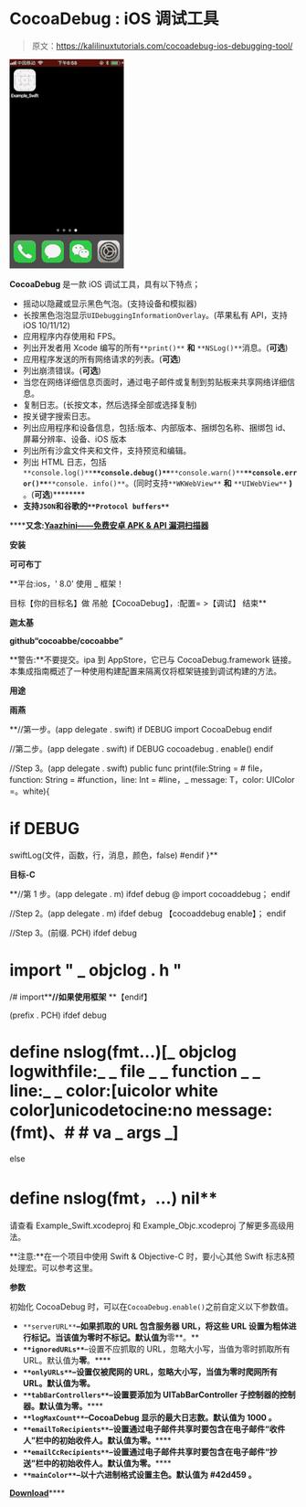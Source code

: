 # CocoaDebug : iOS 调试工具

> 原文：<https://kalilinuxtutorials.com/cocoadebug-ios-debugging-tool/>

[![CocoaDebug  : iOS Debugging Tool](img//b9f8c56c8f8e7357905f0961491142d5.png "CocoaDebug  : iOS Debugging Tool")](https://1.bp.blogspot.com/-9A3gjYtA138/XQcX59s9WAI/AAAAAAAAA3I/JMd5lyJ3NQkNsvrwtXte6a65Q9M_RZttACLcBGAs/s1600/iOS.gif)

**CocoaDebug** 是一款 iOS 调试工具，具有以下特点；

*   摇动以隐藏或显示黑色气泡。(支持设备和模拟器)
*   长按黑色泡泡显示`UIDebuggingInformationOverlay`。(苹果私有 API，支持 iOS 10/11/12)
*   应用程序内存使用和 FPS。
*   列出开发者用 Xcode 编写的所有`**print()**` **和** `**NSLog()**`消息。(**可选**)
*   应用程序发送的所有网络请求的列表。(**可选**)
*   列出崩溃错误。(**可选**)
*   当您在网络详细信息页面时，通过电子邮件或复制到剪贴板来共享网络详细信息。
*   复制日志。(长按文本，然后选择全部或选择复制)
*   按关键字搜索日志。
*   列出应用程序和设备信息，包括:版本、内部版本、捆绑包名称、捆绑包 id、屏幕分辨率、设备、iOS 版本
*   列出所有沙盒文件夹和文件，支持预览和编辑。
*   列出 HTML 日志，包括`**console.log()**`**`**console.debug()**`**`**console.warn()**`**`**console.error()**`**`**console. info()**`。(同时支持`**WKWebView**` **和** `**UIWebView**` **)** 。(**可选**)********
*   ****支持`JSON`和谷歌的`**Protocol buffers**`****

 ******又念:[Yaazhini——免费安卓 APK & API 漏洞扫描器](https://kalilinuxtutorials.com/yaazhini-vulnerability-scanner/)**

**安装**

**可可布丁**

**平台:ios，' 8.0'
使用 _ 框架！

目标【你的目标名】做
吊舱【CocoaDebug】，:配置= >【调试】
结束**

**迦太基**

**github“cocoabbe/cocoabbe”**

**警告:**不要提交。ipa 到 AppStore，它已与 CocoaDebug.framework 链接。本集成指南概述了一种使用构建配置来隔离仅将框架链接到调试构建的方法。

**用途**

**雨燕**

**//第一步。(app delegate . swift)
if DEBUG
import CocoaDebug
endif

//第二步。(app delegate . swift)
if DEBUG
cocoadebug . enable()
endif

//Step 3。(app delegate . swift)
public func print(file:String = # file，function: String = #function，line: Int = #line，_ message: T，color: UIColor =。white){
# if DEBUG
swiftLog(文件，函数，行，消息，颜色，false)
#endif
}**

**目标-C**

**//第 1 步。(app delegate . m)
ifdef debug
@ import cocoaddebug；
endif

//Step 2。(app delegate . m)
ifdef debug
【cocoaddebug enable】；
endif

//Step 3。(前缀. PCH)
ifdef debug
# import " _ objclog . h "
/# import**<cocoadebug _objclog.h="">**//如果使用框架** **【endif】

(prefix . PCH)
ifdef debug
# define nslog(fmt…)[_ objclog logwithfile:_ _ file _ _ function _ _ line:_ _ color:[uicolor white color]unicodetocine:no message:(fmt)、# # va _ args _]
else
# define nslog(fmt，…) nil**</cocoadebug> 

请查看 Example_Swift.xcodeproj 和 Example_Objc.xcodeproj 了解更多高级用法。

**注意:**在一个项目中使用 Swift & Objective-C 时，要小心其他 Swift 标志&预处理宏。可以参考这里。

**参数**

初始化 CocoaDebug 时，可以在`CocoaDebug.enable()`之前自定义以下参数值。

*   `**serverURL**`**–如果抓取的 URL 包含服务器 URL，将这些 URL 设置为粗体进行标记。当该值为零时不标记。默认值为**零**。**
*   **`**ignoredURLs**`**–设置不应抓取的 URL，忽略大小写，当值为零时抓取所有 URL。默认值为**零**。****
*   ****`**onlyURLs**`–设置仅被爬网的 URL，忽略大小写，当值为零时爬网所有 URL。默认值为**零**。****
*   ****`**tabBarControllers**`**–设置要添加为 UITabBarController 子控制器的控制器。默认值为**零**。******
*   ****`**logMaxCount**`**–CocoaDebug 显示的最大日志数。默认值为 **1000** 。******
*   ****`**emailToRecipients**`**–设置通过电子邮件共享时要包含在电子邮件“收件人”栏中的初始收件人。默认值为**零**。******
*   ****`**emailCcRecipients**`**–设置通过电子邮件共享时要包含在电子邮件“抄送”栏中的初始收件人。默认值为**零**。******
*   ****`**mainColor**`**–以十六进制格式设置主色。默认值为 **#42d459** 。******

****[**Download**](https://github.com/CocoaDebug/CocoaDebug)********